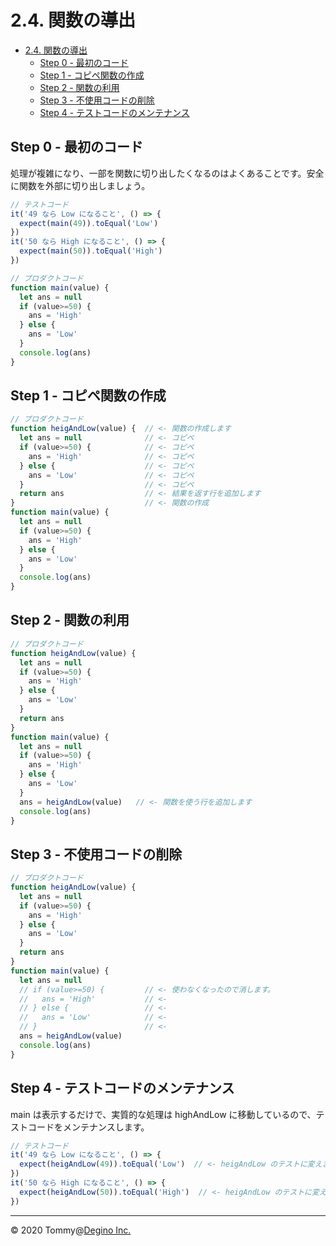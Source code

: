 # 2.4. 関数の導出

<!-- TOC -->

- [2.4. 関数の導出](#24-関数の導出)
  - [Step 0 - 最初のコード](#step-0---最初のコード)
  - [Step 1 - コピペ関数の作成](#step-1---コピペ関数の作成)
  - [Step 2 - 関数の利用](#step-2---関数の利用)
  - [Step 3 - 不使用コードの削除](#step-3---不使用コードの削除)
  - [Step 4 - テストコードのメンテナンス](#step-4---テストコードのメンテナンス)

<!-- /TOC -->

## Step 0 - 最初のコード

処理が複雑になり、一部を関数に切り出したくなるのはよくあることです。安全に関数を外部に切り出しましょう。

```js
// テストコード
it('49 なら Low になること', () => {
  expect(main(49)).toEqual('Low')
})
it('50 なら High になること', () => {
  expect(main(50)).toEqual('High')
})
```

```js
// プロダクトコード
function main(value) {
  let ans = null
  if (value>=50) {
    ans = 'High'
  } else {
    ans = 'Low'
  }
  console.log(ans)
}
```

## Step 1 - コピペ関数の作成

```js
// プロダクトコード
function heigAndLow(value) {  // <- 関数の作成します
  let ans = null              // <- コピペ
  if (value>=50) {            // <- コピペ
    ans = 'High'              // <- コピペ
  } else {                    // <- コピペ
    ans = 'Low'               // <- コピペ
  }                           // <- コピペ
  return ans                  // <- 結果を返す行を追加します
}                             // <- 関数の作成
function main(value) {
  let ans = null
  if (value>=50) {
    ans = 'High'
  } else {
    ans = 'Low'
  }
  console.log(ans)
}
```

## Step 2 - 関数の利用

```js
// プロダクトコード
function heigAndLow(value) {
  let ans = null
  if (value>=50) {
    ans = 'High'
  } else {
    ans = 'Low'
  }
  return ans
}
function main(value) {
  let ans = null
  if (value>=50) {
    ans = 'High'
  } else {
    ans = 'Low'
  }
  ans = heigAndLow(value)   // <- 関数を使う行を追加します
  console.log(ans)
}
```

## Step 3 - 不使用コードの削除

```js
// プロダクトコード
function heigAndLow(value) {
  let ans = null
  if (value>=50) {
    ans = 'High'
  } else {
    ans = 'Low'
  }
  return ans
}
function main(value) {
  let ans = null
  // if (value>=50) {         // <- 使わなくなったので消します。
  //   ans = 'High'           // <-
  // } else {                 // <-
  //   ans = 'Low'            // <-
  // }                        // <-
  ans = heigAndLow(value)
  console.log(ans)
}
```

## Step 4 - テストコードのメンテナンス

main は表示するだけで、実質的な処理は highAndLow に移動しているので、テストコードをメンテナンスします。

```js
// テストコード
it('49 なら Low になること', () => {
  expect(heigAndLow(49)).toEqual('Low')  // <- heigAndLow のテストに変えます
})
it('50 なら High になること', () => {
  expect(heigAndLow(50)).toEqual('High')  // <- heigAndLow のテストに変えます
})
```

---

&copy; 2020 Tommy@[Degino Inc.](https://www.degino.com/)
